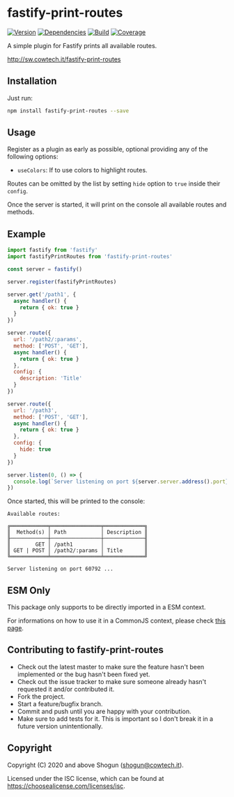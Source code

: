 # fastify-print-routes

[![Version](https://img.shields.io/npm/v/fastify-print-routes.svg)](https://npm.im/fastify-print-routes)
[![Dependencies](https://img.shields.io/librariesio/release/npm/fastify-print-routes)](https://libraries.io/npm/fastify-print-routes)
[![Build](https://github.com/ShogunPanda/fastify-print-routes/workflows/CI/badge.svg)](https://github.com/ShogunPanda/fastify-print-routes/actions?query=workflow%3ACI)
[![Coverage](https://img.shields.io/codecov/c/gh/ShogunPanda/fastify-print-routes?token=FQ4HHLINJ8)](https://codecov.io/gh/ShogunPanda/fastify-print-routes)

A simple plugin for Fastify prints all available routes.

http://sw.cowtech.it/fastify-print-routes

## Installation

Just run:

```bash
npm install fastify-print-routes --save
```

## Usage

Register as a plugin as early as possible, optional providing any of the following options:

- `useColors`: If to use colors to highlight routes.

Routes can be omitted by the list by setting `hide` option to `true` inside their `config`.

Once the server is started, it will print on the console all available routes and methods.

## Example

```js
import fastify from 'fastify'
import fastifyPrintRoutes from 'fastify-print-routes'

const server = fastify()

server.register(fastifyPrintRoutes)

server.get('/path1', {
  async handler() {
    return { ok: true }
  }
})

server.route({
  url: '/path2/:params',
  method: ['POST', 'GET'],
  async handler() {
    return { ok: true }
  },
  config: {
    description: 'Title'
  }
})

server.route({
  url: '/path3',
  method: ['POST', 'GET'],
  async handler() {
    return { ok: true }
  },
  config: {
    hide: true
  }
})

server.listen(0, () => {
  console.log(`Server listening on port ${server.server.address().port} ...`)
})
```

Once started, this will be printed to the console:

```
Available routes:

╔════════════╤════════════════╤═════════════╗
║  Method(s) │ Path           │ Description ║
╟────────────┼────────────────┼─────────────╢
║        GET │ /path1         │             ║
║ GET | POST │ /path2/:params │ Title       ║
╚════════════╧════════════════╧═════════════╝

Server listening on port 60792 ...
```

## ESM Only

This package only supports to be directly imported in a ESM context.

For informations on how to use it in a CommonJS context, please check [this page](https://gist.github.com/ShogunPanda/fe98fd23d77cdfb918010dbc42f4504d).

## Contributing to fastify-print-routes

- Check out the latest master to make sure the feature hasn't been implemented or the bug hasn't been fixed yet.
- Check out the issue tracker to make sure someone already hasn't requested it and/or contributed it.
- Fork the project.
- Start a feature/bugfix branch.
- Commit and push until you are happy with your contribution.
- Make sure to add tests for it. This is important so I don't break it in a future version unintentionally.

## Copyright

Copyright (C) 2020 and above Shogun (shogun@cowtech.it).

Licensed under the ISC license, which can be found at https://choosealicense.com/licenses/isc.
